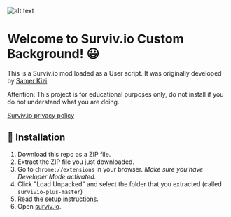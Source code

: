 ![alt text](https://raw.githubusercontent.com/iBLiSSIN/SimpleSurviv/master/Visuals/1483972F-3F2C-4036-BD48-A9843EB7CA07.jpeg "Survivio Banner")

# Welcome to Surviv.io Custom Background! 😃

This is a Surviv.io mod loaded as a User script. It was originally developed by [Samer Kizi](https://github.com/Samer-Kizi)

Attention: This project is for educational purposes only, do not install if you do not understand what you are doing.

[Surviv.io privacy policy](https://surviv.io/privacy.html)

## 🔨 Installation

1. Download this repo as a ZIP file. 
2. Extract the ZIP file you just downloaded. 
3. Go to `chrome://extensions` in your browser. *Make sure you have Developer Mode activated.*
4. Click "Load Unpacked" and select the folder that you extracted (called `survivio-plus-master`)
5. Read the [setup instructions](https://pastebin.com/raw/Y8bsbCcF).
5. Open [surviv.io](http://surviv.io).

